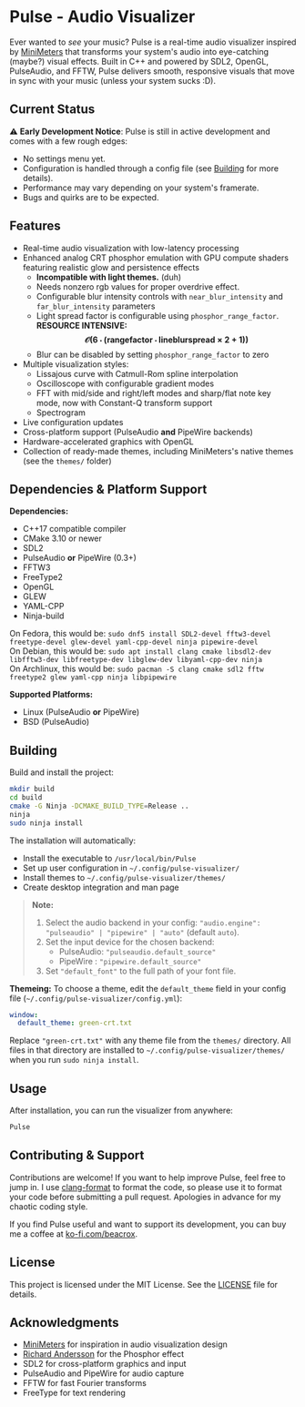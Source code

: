 # Pulse - Audio Visualizer

Ever wanted to *see* your music? Pulse is a real-time audio visualizer inspired by [MiniMeters](https://minimeters.app/) that transforms your system's audio into eye-catching (maybe?) visual effects. Built in C++ and powered by SDL2, OpenGL, PulseAudio, and FFTW, Pulse delivers smooth, responsive visuals that move in sync with your music (unless your system sucks :D).

## Current Status

⚠️ **Early Development Notice**: Pulse is still in active development and comes with a few rough edges:

- No settings menu yet.
- Configuration is handled through a config file (see [Building](#building) for more details).
- Performance may vary depending on your system's framerate.
- Bugs and quirks are to be expected.

## Features

- Real-time audio visualization with low-latency processing
- Enhanced analog CRT phosphor emulation with GPU compute shaders featuring realistic glow and persistence effects
  - **Incompatible with light themes.** (duh)
  - Needs nonzero rgb values for proper overdrive effect.
  - Configurable blur intensity controls with `near_blur_intensity` and `far_blur_intensity` parameters
  - Light spread factor is configurable using `phosphor_range_factor`. **RESOURCE INTENSIVE: $$\mathcal{O}\left(6 \cdot \left(\text{rangefactor} \cdot \text{lineblurspread} \times 2 + 1\right)\right)$$**
  - Blur can be disabled by setting `phosphor_range_factor` to zero
- Multiple visualization styles:
	- Lissajous curve with Catmull-Rom spline interpolation
	- Oscilloscope with configurable gradient modes
	- FFT with mid/side and right/left modes and sharp/flat note key mode, now with Constant-Q transform support
	- Spectrogram
- Live configuration updates
- Cross-platform support (PulseAudio **and** PipeWire backends)
- Hardware-accelerated graphics with OpenGL
- Collection of ready-made themes, including MiniMeters's native themes (see the `themes/` folder)

## Dependencies & Platform Support

**Dependencies:**
- C++17 compatible compiler
- CMake 3.10 or newer
- SDL2
- PulseAudio **or** PipeWire (0.3+)
- FFTW3
- FreeType2
- OpenGL
- GLEW
- YAML-CPP
- Ninja-build

On Fedora, this would be:
```sudo dnf5 install SDL2-devel fftw3-devel freetype-devel glew-devel yaml-cpp-devel ninja pipewire-devel```  
On Debian, this would be:
```sudo apt install clang cmake libsdl2-dev libfftw3-dev libfreetype-dev libglew-dev libyaml-cpp-dev ninja```  
On Archlinux, this would be:
```sudo pacman -S clang cmake sdl2 fftw freetype2 glew yaml-cpp ninja libpipewire```

**Supported Platforms:**
- Linux (PulseAudio **or** PipeWire)
- BSD (PulseAudio)

## Building

Build and install the project:

```bash
mkdir build
cd build
cmake -G Ninja -DCMAKE_BUILD_TYPE=Release ..
ninja
sudo ninja install
```

The installation will automatically:
- Install the executable to `/usr/local/bin/Pulse`
- Set up user configuration in `~/.config/pulse-visualizer/`
- Install themes to `~/.config/pulse-visualizer/themes/`
- Create desktop integration and man page

> **Note:**
> 1. Select the audio backend in your config: `"audio.engine": "pulseaudio" | "pipewire" | "auto"` (default `auto`).
> 2. Set the input device for the chosen backend:
>    - PulseAudio: `"pulseaudio.default_source"`
>    - PipeWire  : `"pipewire.default_source"`
> 3. Set `"default_font"` to the full path of your font file.

**Themeing:** To choose a theme, edit the `default_theme` field in your config file (`~/.config/pulse-visualizer/config.yml`):

```yaml
window:
  default_theme: green-crt.txt
```

Replace `"green-crt.txt"` with any theme file from the `themes/` directory. All files in that directory are installed to `~/.config/pulse-visualizer/themes/` when you run `sudo ninja install`.

## Usage

After installation, you can run the visualizer from anywhere:

```bash
Pulse
```
## Contributing & Support

Contributions are welcome! If you want to help improve Pulse, feel free to jump in. I use [clang-format](https://clang.llvm.org/docs/ClangFormat.html) to format the code, so please use it to format your code before submitting a pull request. Apologies in advance for my chaotic coding style.

If you find Pulse useful and want to support its development, you can buy me a coffee at [ko-fi.com/beacrox](https://ko-fi.com/beacrox).

## License

This project is licensed under the MIT License. See the [LICENSE](LICENSE) file for details.

## Acknowledgments

- [MiniMeters](https://minimeters.app/) for inspiration in audio visualization design
- [Richard Andersson](https://richardandersson.net/?p=350) for the Phosphor effect
- SDL2 for cross-platform graphics and input
- PulseAudio and PipeWire for audio capture
- FFTW for fast Fourier transforms
- FreeType for text rendering
